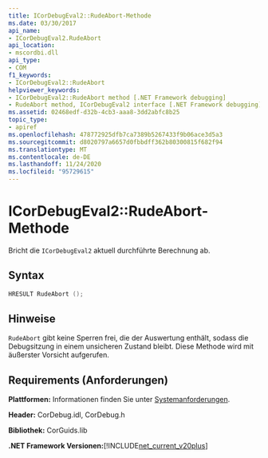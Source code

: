 ```yaml
---
title: ICorDebugEval2::RudeAbort-Methode
ms.date: 03/30/2017
api_name:
- ICorDebugEval2.RudeAbort
api_location:
- mscordbi.dll
api_type:
- COM
f1_keywords:
- ICorDebugEval2::RudeAbort
helpviewer_keywords:
- ICorDebugEval2::RudeAbort method [.NET Framework debugging]
- RudeAbort method, ICorDebugEval2 interface [.NET Framework debugging]
ms.assetid: 02468edf-d32b-4cb3-aaa8-3dd2abfc8b25
topic_type:
- apiref
ms.openlocfilehash: 478772925dfb7ca7389b5267433f9b06ace3d5a3
ms.sourcegitcommit: d8020797a6657d0fbbdff362b80300815f682f94
ms.translationtype: MT
ms.contentlocale: de-DE
ms.lasthandoff: 11/24/2020
ms.locfileid: "95729615"
---
```

# <a name="icordebugeval2rudeabort-method"></a>ICorDebugEval2::RudeAbort-Methode

Bricht die `ICorDebugEval2` aktuell durchführte Berechnung ab.  
  
## <a name="syntax"></a>Syntax  
  
```cpp  
HRESULT RudeAbort ();  
```  
  
## <a name="remarks"></a>Hinweise  

 `RudeAbort` gibt keine Sperren frei, die der Auswertung enthält, sodass die Debugsitzung in einem unsicheren Zustand bleibt. Diese Methode wird mit äußerster Vorsicht aufgerufen.  
  
## <a name="requirements"></a>Requirements (Anforderungen)  

 **Plattformen:** Informationen finden Sie unter [Systemanforderungen](../../get-started/system-requirements.md).  
  
 **Header:** CorDebug.idl, CorDebug.h  
  
 **Bibliothek:** CorGuids.lib  
  
 **.NET Framework Versionen:**[!INCLUDE[net_current_v20plus](../../../../includes/net-current-v20plus-md.md)]
